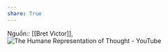 ```yaml
---
share: True
---
```

Nguồn:: [[Bret Victor]], ![The Humane Representation of Thought - YouTube](https://www.youtube.com/embed/agOdP2Bmieg)